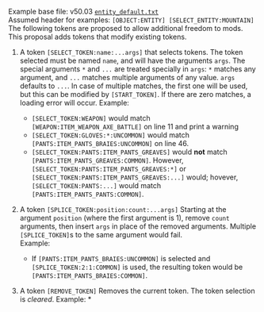 Example base file: v50.03 [`entity_default.txt`](/entity_default.txt)  
Assumed header for examples: `[OBJECT:ENTITY] [SELECT_ENTITY:MOUNTAIN]`  
The following tokens are proposed to allow additional freedom to mods. This proposal adds tokens that modify existing tokens.

1. A token `[SELECT_TOKEN:name:...args]` that selects tokens.
   The token selected must be named `name`, and will have the arguments `args`. The special arguments `*` and `...` are treated specially in `args`: `*` matches any argument, and `...` matches multiple arguments of any value. `args` defaults to `...`. In case of multiple matches, the first one will be used, but this can be modified by `[START_TOKEN]`. If there are zero matches, a loading error will occur.
   Example:
   * `[SELECT_TOKEN:WEAPON]` would match `[WEAPON:ITEM_WEAPON_AXE_BATTLE]` on line 11 and print a warning
   * `[SELECT_TOKEN:GLOVES:*:UNCOMMON]` would match `[PANTS:ITEM_PANTS_BRAIES:UNCOMMON]` on line 46.
   * `[SELECT_TOKEN:PANTS:ITEM_PANTS_GREAVES]` would **not** match `[PANTS:ITEM_PANTS_GREAVES:COMMON]`. However, `[SELECT_TOKEN:PANTS:ITEM_PANTS_GREAVES:*]` or `[SELECT_TOKEN:PANTS:ITEM_PANTS_GREAVES:...]` would; hovever, `[SELECT_TOKEN:PANTS:...]` would match `[PANTS:ITEM_PANTS_PANTS:COMMON]`.
   
1. A token `[SPLICE_TOKEN:position:count:...args]`
   Starting at the argument `position` (where the first argument is 1), remove `count` arguments, then insert `args` in place of the removed arguments. Multiple `[SPLICE_TOKEN]`s to the same argument would fail.  
   Example:
   * If `[PANTS:ITEM_PANTS_BRAIES:UNCOMMON]` is selected and `[SPLICE_TOKEN:2:1:COMMON]` is used, the resulting token would be `[PANTS:ITEM_PANTS_BRAIES:COMMON]`.

1. A token `[REMOVE_TOKEN]`
   Removes the current token. The token selection is *cleared*.
   Example:
   * 
